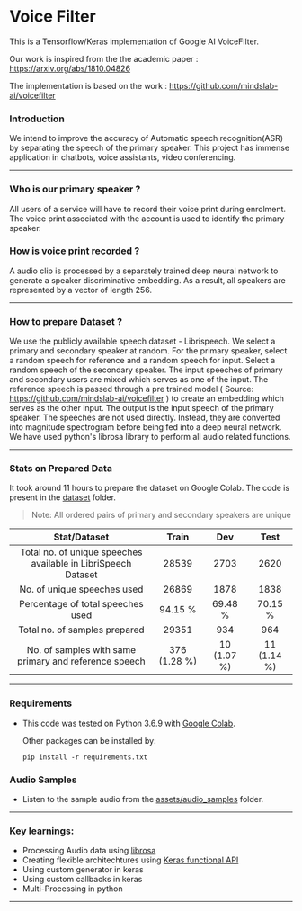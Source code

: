 # Voice Filter

This is a Tensorflow/Keras implementation of Google AI VoiceFilter. 

Our work is inspired from the the academic paper : https://arxiv.org/abs/1810.04826

The implementation is based on the work : https://github.com/mindslab-ai/voicefilter


### Introduction
We intend to improve the accuracy of Automatic speech recognition(ASR) by separating the speech of the primary speaker. 
This project has immense application in chatbots, voice assistants, video conferencing.

---

### Who is our primary speaker ?
All users of a service will have to record their voice print during enrolment. The voice print associated with the account is used to identify the primary speaker. 

### How is voice print recorded ?
A audio clip is processed by a separately trained deep neural network to generate a speaker discriminative embedding. As a result, all speakers are represented by a vector of length 256.

---

### How to prepare Dataset ?
We use the publicly available speech dataset - Librispeech. We select a primary and secondary speaker at random. For the primary speaker, select a random speech for reference and a random speech for input. Select a random speech of the secondary speaker. The input speeches of primary and secondary users are mixed which serves as one of the input. The reference speech is passed through a pre trained model ( Source: https://github.com/mindslab-ai/voicefilter ) to create an embedding which serves as the other input. The output is the input speech of the primary speaker. 
The speeches are not used directly. Instead, they are converted into magnitude spectrogram before being fed into a deep neural network. We have used python's librosa library to perform all audio related functions.

---

### Stats on Prepared Data

It took around 11 hours to prepare the dataset on Google Colab. The code is present in the [dataset](/dataset) folder.

> Note: All ordered pairs of primary and secondary speakers are unique 

| Stat/Dataset                 | Train         | Dev           | Test       |
|:----------------------------:|:-------------:|:-------------:|:----------:| 
| Total no. of unique speeches available in LibriSpeech Dataset  | 28539 | 2703 | 2620 | 
| No. of unique speeches used                             | 26869 | 1878 | 1838 | 
| Percentage of total speeches used                       | 94.15 % | 69.48 % | 70.15 % | 
| Total no. of samples prepared                           | 29351 | 934 | 964 | 
| No. of samples with same primary and reference speech   | 376 (1.28 %) | 10 (1.07 %) | 11 (1.14 %) |

---

### Requirements

*  This code was tested on Python 3.6.9 with [Google Colab](colab.research.google.com).

    Other packages can be installed by:

    ```
    pip install -r requirements.txt
    ```

### Audio Samples

*  Listen to the sample audio from the [assets/audio_samples](/assets/audio_samples) folder.

---

### Key learnings:

* Processing Audio data using [librosa](https://github.com/librosa/librosa)
* Creating flexible architechtures using [Keras functional API](https://keras.io/guides/functional_api/)
* Using custom generator in keras
* Using custom callbacks in keras
* Multi-Processing in python

---

